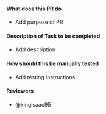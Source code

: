 #### What does this PR do

* Add purpose of PR

#### Description of Task to be completed

* Add description

#### How should this be manually tested

* Add testing instructions

#### Reviewers

* @kingisaac95
